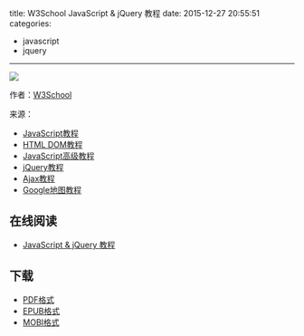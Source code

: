 title: W3School JavaScript & jQuery 教程
date: 2015-12-27 20:55:51
categories:
  - javascript
  - jquery
---

![](https://ek8whxe.cloudimg.io/s/width/226/https://www.gitbook.com/cover/book/wizardforcel/w3school-js-jq.jpg?build=1449989457161&v=12.0.2)

作者：[W3School](http://www.w3cschool.cc)

来源：

* [JavaScript教程](http://www.w3cschool.cc/js/js-tutorial.html)
* [HTML DOM教程](http://www.w3cschool.cc/htmldom/htmldom-tutorial.html)
* [JavaScript高级教程](http://www.w3school.com.cn/js/index_pro.asp)
* [jQuery教程](http://www.w3cschool.cc/jquery/jquery-tutorial.html)
* [Ajax教程](http://www.w3cschool.cc/ajax/ajax-tutorial.html)
* [Google地图教程](http://www.w3cschool.cc/googleapi/googleapi-tutorial.html)

<!--more-->

## 在线阅读 ##

* [JavaScript & jQuery 教程](https://www.gitbook.com/book/wizardforcel/w3school-js-jq/details)

## 下载 ##

* [PDF格式](https://www.gitbook.com/download/pdf/book/wizardforcel/w3school-js-jq)
* [EPUB格式](https://www.gitbook.com/download/epub/book/wizardforcel/w3school-js-jq)
* [MOBI格式](https://www.gitbook.com/download/mobi/book/wizardforcel/w3school-js-jq)